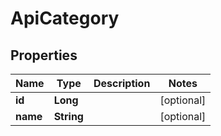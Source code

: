 
# ApiCategory

## Properties
| Name | Type | Description | Notes |
| ------------ | ------------- | ------------- | ------------- |
| **id** | **Long** |  |  [optional] |
| **name** | **String** |  |  [optional] |



